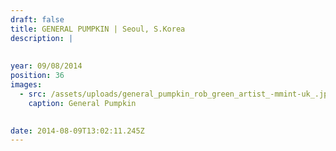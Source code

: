 ```yaml
---
draft: false
title: GENERAL PUMPKIN | Seoul, S.Korea
description: |
  
  
year: 09/08/2014
position: 36
images:
  - src: /assets/uploads/general_pumpkin_rob_green_artist_-mmint-uk_.jpg
    caption: General Pumpkin
    

date: 2014-08-09T13:02:11.245Z
---
```


